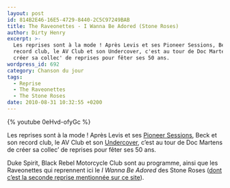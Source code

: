 ```yaml
---
layout: post
id: 814B2E46-16E5-4729-8440-2C5C97249BAB
title: The Raveonettes - I Wanna Be Adored (Stone Roses)
author: Dirty Henry
excerpt: >-
  Les reprises sont à la mode ! Après Levis et ses Pioneer Sessions, Beck et son
  record club, le AV Club et son Undercover, c'est au tour de Doc Martens de
  créer sa collec' de reprises pour fêter ses 50 ans.
wordpress_id: 692
category: Chanson du jour
tags:
  - Reprise
  - The Raveonettes
  - The Stone Roses
date: 2010-08-31 10:32:55 +0200
---
```


{% youtube 0eHvd-ofyGc %}

Les reprises sont à la mode ! Après Levis et ses [Pioneer Sessions][i623], Beck
et son record club, le AV Club et son [Undercover][i680], c’est au tour de Doc
Martens de créer sa collec’ de reprises pour fêter ses 50 ans.

Duke Spirit, Black Rebel Motorcycle Club sont au programme, ainsi que les
Raveonettes qui reprennent ici le _I Wanna Be Adored_ des Stone Roses ([dont
c’est la seconde reprise mentionnée sur ce site][i598]).

[i623]: https://www.deadrooster.org/les-levi-s-pioneer-sessions/
[i680]:
  https://www.deadrooster.org/the-swell-season-two-headed-boy-neutral-milk-hotel/
[i598]: https://www.deadrooster.org/codeine-velvet-club-i-am-the-resurrection/

